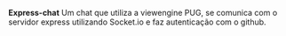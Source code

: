 **Express-chat**
Um chat que utiliza a viewengine PUG, se comunica com o servidor express utilizando Socket.io e faz autenticação com o github.

